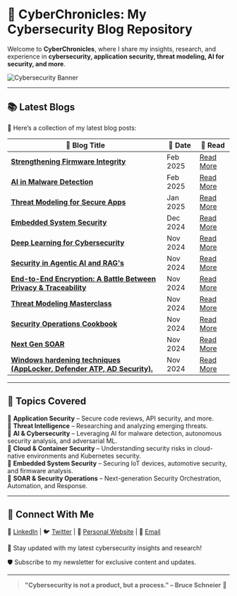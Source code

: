 # 🚀 CyberChronicles: My Cybersecurity Blog Repository

Welcome to **CyberChronicles**, where I share my insights, research, and experience in **cybersecurity, application security, threat modeling, AI for security, and more**.

![Cybersecurity Banner](https://source.unsplash.com/1000x250/?cybersecurity,technology)

---
## 📚 **Latest Blogs**

📌 Here’s a collection of my latest blog posts:

| 🔗 Blog Title | 📅 Date | 📖 Read |
|--------------|--------|--------|
| **[Strengthening Firmware Integrity](#)** | Feb 2025 | [Read More](https://github.com/tanishqborse/Security-Blogs/blob/main/Strengthening%20Firmware%20Integrity.md) |
| **[AI in Malware Detection](#)** | Feb 2025 | [Read More](#) |
| **[Threat Modeling for Secure Apps](#)** | Jan 2025 | [Read More](#) |
| **[Embedded System Security](#)** | Dec 2024 | [Read More](#) |
| **[Deep Learning for Cybersecurity](#)** | Nov 2024 | [Read More](#) |
| **[Security in Agentic AI and RAG's](#)** | Nov 2024 | [Read More](#) |
| **[End-to-End Encryption: A Battle Between Privacy & Traceability](#)** | Nov 2024 | [Read More](#) |
| **[Threat Modeling Masterclass](#)** | Nov 2024 | [Read More](#) |
| **[Security Operations Cookbook](#)** | Nov 2024 | [Read More](#) |
| **[Next Gen SOAR](#)** | Nov 2024 | [Read More](#) |
| **[Windows hardening techniques (AppLocker, Defender ATP, AD Security).](#)** | Nov 2024 | [Read More](#) |
---

## 📌 **Topics Covered**

🔹 **Application Security** – Secure code reviews, API security, and more.  
🔹 **Threat Intelligence** – Researching and analyzing emerging threats.  
🔹 **AI & Cybersecurity** – Leveraging AI for malware detection, autonomous security analysis, and adversarial ML.  
🔹 **Cloud & Container Security** – Understanding security risks in cloud-native environments and Kubernetes security.  
🔹 **Embedded System Security** – Securing IoT devices, automotive security, and firmware analysis.  
🔹 **SOAR & Security Operations** – Next-generation Security Orchestration, Automation, and Response.  

---

## 🎯 **Connect With Me**

💼 [LinkedIn](#) | 🐦 [Twitter](#) | 🔗 [Personal Website](#) | 📧 [Email](#)

📢 Stay updated with my latest cybersecurity insights and research!

🛡️ Subscribe to my newsletter for exclusive content and updates.

---

> **"Cybersecurity is not a product, but a process." – Bruce Schneier** 🚀
